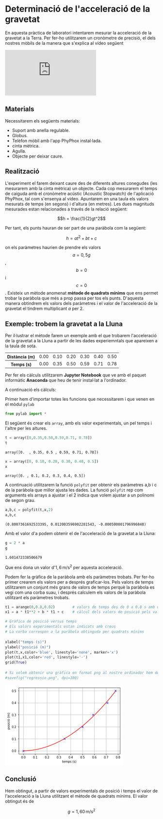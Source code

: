 
# Determinació de l'acceleració de la gravetat

En aquesta pràctica de laboratori intentarem mesurar la acceleració de la gravetat a la Terra. Per fer-ho utilitzarem un cronòmetre de precisió, el dels nostres mòbils de la manera que s'explica al vídeo següent

<iframe src="https://www.youtube.com/embed/zRGh9_a1J7s" frameborder="0" allow="accelerometer; autoplay; clipboard-write; encrypted-media; gyroscope; picture-in-picture" allowfullscreen></iframe>

## Materials

Necessitarem els següents materials:

* Suport amb anella regulable.
* Globus.
* Telèfon mòbil amb l'app PhyPhox instal·lada.
* cinta mètrica.
* Agulla.
* Objecte per deixar caure.

## Realització

L'experiment el farem deixant caure des de diferents altures conegudes (les mesurarem amb la cinta mètrica) un objecte. Cada cop mesurarem el temps de caiguda amb el cronòmetre acústic (Acoustic Stopwatch) de l'aplicació PhyPhox, tal com s'ensenya al vídeo. Apuntarem en una taula els valors mesurats de temps (en segons) i d'altura (en metres). Les dues magnituds mesurades estan relacionades a través de la relació següent:

$$h = \frac{1}{2}gt^2$$

Per tant, els punts hauran de ser part de una paràbola com la següent:

$$h = at^2+bt+c$$

on els paràmetres haurien de prendre els valors $$a=0,5g$$, $$b=0$$ i $$c=0$$. Existeix un mètode anomenat **mètode de quadrats mínims** que ens permet trobar la paràbola que més a prop passa per tos els punts. D'aquesta manera obtindrem els valors dels paràmetres i el valor de l'acceleració de la gravetat el tindrem multiplicant $a$ per 2.

## Exemple: trobem la gravetat a la Lluna

Per il·lustrar el mètode farem un exemple amb el que trobarem l'acceleració de la gravetat a la Lluna a partir de les dades experiemntals que apareixen a la taula de sota.

<table>
<tr>
<th>Distància (m)</th><td>0.00</td><td>0.10</td><td>0.20</td><td>0.30</td><td>0.40</td><td>0.50</td>
</tr>
<tr>
<th>Temps (s)</th><td>0.00</td><td>0.35</td><td>0.50</td><td>0.59</td><td>0.71</td><td>0.78</td>
</tr>
</table>


Per fer els càlculs utilitzarem **Jupyter Notebook** que ve amb el paquet informàtic **Anaconda** que heu de tenir instal·lat a l'ordinador.

A continuació els càlculs:

Primer hem d'importar totes les funcions que necessitarem i que venen en el mòdul `pylab` 


```python
from pylab import *
```

El següent és crear els `array`, amb els valor experimentals, un pel temps i l'altre per les altures.


```python
t = array([0,0.35,0.50,0.59,0.71, 0.78])
t
```




    array([0.  , 0.35, 0.5 , 0.59, 0.71, 0.78])




```python
x = array([0, 0.10, 0.20, 0.30, 0.40, 0.5])
x
```




    array([0. , 0.1, 0.2, 0.3, 0.4, 0.5])



A continuació utilitzarem la funció `polyfit` per obtenir els paràmetres a,b i c de la paràbola que millor ajusta les dades. La funció `polyfit` rep com arguments els arrays a ajustar i el 2 indica que volem ajustar a un polinomi de segon grau.


```python
a,b,c = polyfit(t,x,2)
a,b,c
```




    (0.8007361692533395, 0.012003596902281543, -0.000500001796996848)



Amb el valor d'a podem obtenir el de l'acceleració de la gravetat a la Lluna:


```python
g = 2 * a
g
```




    1.601472338506679



Que ens dona un valor d'$1,6 \, \mathrm{m/s^2}$ per aquesta acceleració.

Podem fer la gràfica de la paràbola amb els paràmetres trobats. Per fer-ho primer crearem els valors per a després graficar-los. Pels valors de temps utilitzarem un conjunt més grans de valors de temps perquè la paràbola es vegi com una corba suau, i després calculem els valors de la paràbola utilitzant els paràmetres trobats.


```python
t1 = arange(0,0.8,0.02)        # valors de temps des de 0 a 0.8 s amb un pas de 0.02 s
x1 = a * t1**2 + b * t1 + c    # càlcul dels valors de posició pels valor de temps anteriors
```


```python
# Gràfica de posició versus temps
# Els valors experimentals estan indicats amb creus
# La corba correspon a la paràbola obtinguda per quadrats mínims

xlabel("temps (s)")
ylabel("posició (m)")
plot(t,x,color='blue', linestyle='none', marker='x')
plot(t1,x1,color='red', linestyle='-')
grid(True)

# Si volem obtenir una gràfica en format png al nostre ordinador hem de descomenta la línia següent
#savefig("regressio.png", dpi=300)
```


![png](output_11_0.png)


## Conclusió

Hem obtingut, a partir de valors experimentals de posició i temps el valor de l'acceleració a la Lluna utilitzant el mètode de quadrats mínims. El valor obtingut és de 

$$g = 1,60 \, \mathrm{m/s^2}$$
